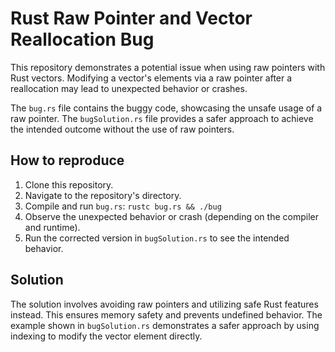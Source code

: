 # Rust Raw Pointer and Vector Reallocation Bug

This repository demonstrates a potential issue when using raw pointers with Rust vectors. Modifying a vector's elements via a raw pointer after a reallocation may lead to unexpected behavior or crashes.

The `bug.rs` file contains the buggy code, showcasing the unsafe usage of a raw pointer.  The `bugSolution.rs` file provides a safer approach to achieve the intended outcome without the use of raw pointers.

## How to reproduce
1. Clone this repository.
2. Navigate to the repository's directory.
3. Compile and run `bug.rs`:  `rustc bug.rs && ./bug`
4. Observe the unexpected behavior or crash (depending on the compiler and runtime).
5. Run the corrected version in `bugSolution.rs` to see the intended behavior.

## Solution
The solution involves avoiding raw pointers and utilizing safe Rust features instead. This ensures memory safety and prevents undefined behavior. The example shown in `bugSolution.rs` demonstrates a safer approach by using indexing to modify the vector element directly.
